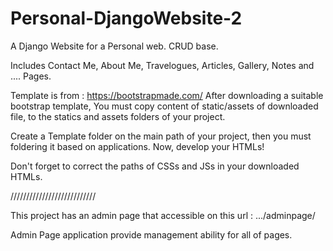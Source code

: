 # Personal-DjangoWebsite-2
A Django Website for a Personal web.
CRUD base.

Includes Contact Me, About Me, Travelogues, Articles, Gallery, Notes and .... Pages.

Template is from : https://bootstrapmade.com/ After downloading a suitable bootstrap template, You must copy content of static/assets of downloaded file, to the statics and assets folders of your project.

Create a Template folder on the main path of your project, then you must foldering it based on applications. Now, develop your HTMLs!

Don't forget to correct the paths of CSSs and JSs in your downloaded HTMLs.

///////////////////////////

This project has an admin page that accessible on this url : .../adminpage/

Admin Page application provide management ability for all of pages.
